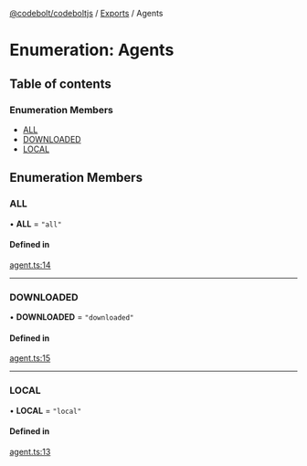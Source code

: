 [@codebolt/codeboltjs](../README.md) / [Exports](../modules.md) / Agents

# Enumeration: Agents

## Table of contents

### Enumeration Members

- [ALL](Agents.md#all)
- [DOWNLOADED](Agents.md#downloaded)
- [LOCAL](Agents.md#local)

## Enumeration Members

### ALL

• **ALL** = ``"all"``

#### Defined in

[agent.ts:14](https://github.com/codeboltai/codeboltjs/blob/1ae9852f107cfee4a652d6d80c0a92c9344ec151/src/modules/agent.ts#L14)

___

### DOWNLOADED

• **DOWNLOADED** = ``"downloaded"``

#### Defined in

[agent.ts:15](https://github.com/codeboltai/codeboltjs/blob/1ae9852f107cfee4a652d6d80c0a92c9344ec151/src/modules/agent.ts#L15)

___

### LOCAL

• **LOCAL** = ``"local"``

#### Defined in

[agent.ts:13](https://github.com/codeboltai/codeboltjs/blob/1ae9852f107cfee4a652d6d80c0a92c9344ec151/src/modules/agent.ts#L13)
